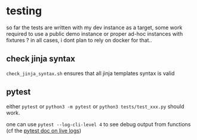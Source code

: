 # testing

so far the tests are written with my dev instance as a target, some work
required to use a public demo instance or proper ad-hoc instances with fixtures ?
in all cases, i dont plan to rely on docker for that..

## check jinja syntax

`check_jinja_syntax.sh` ensures that all jinja templates syntax is valid

## pytest

either `pytest` or `python3 -m pytest` or `python3 tests/test_xxx.py` should work.

one can use `pytest --log-cli-level 4` to see debug output from functions
(cf the [pytest doc on live logs](https://docs.pytest.org/en/stable/how-to/logging.html#live-logs))
